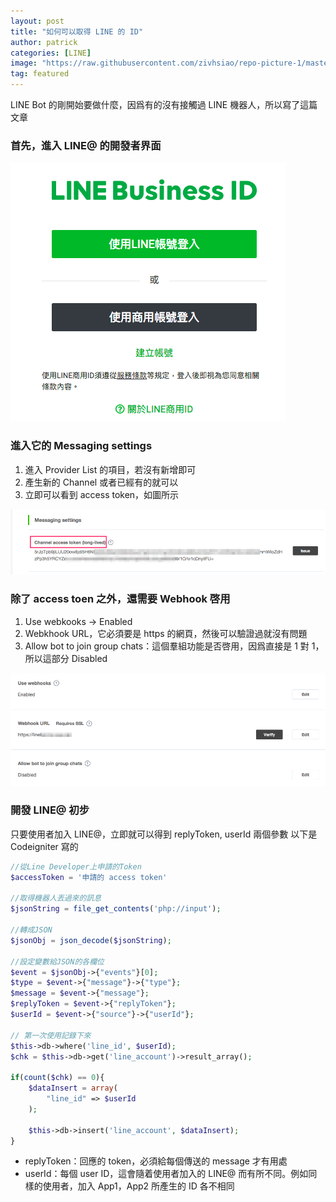 ```yaml
---
layout: post
title: "如何可以取得 LINE 的 ID"
author: patrick
categories: [LINE]
image: "https://raw.githubusercontent.com/zivhsiao/repo-picture-1/master/images/line_api/line_login.png"  
tag: featured
---
```


LINE Bot 的剛開始要做什麼，因爲有的沒有接觸過 LINE 機器人，所以寫了這篇文章

<!-- more -->

### 首先，進入 LINE@ 的開發者界面
![截圖 2019-03-11 下午1.45.56](https://raw.githubusercontent.com/zivhsiao/repo-picture-1/master/images/line_api/line_login.png)
 
### 進入它的 Messaging settings
1. 進入 Provider List 的項目，若沒有新增即可
2. 產生新的 Channel 或者已經有的就可以
3. 立即可以看到 access token，如圖所示

![LINE_Developers](https://raw.githubusercontent.com/zivhsiao/repo-picture-1/master/images/line_api/LINE_Developers.png)

### 除了 access toen 之外，還需要 Webhook 啓用
1. Use webkooks -> Enabled
2. Webkhook URL，它必須要是 https 的網頁，然後可以驗證過就沒有問題
3. Allow bot to join group chats：這個羣組功能是否啓用，因爲直接是 1 對 1，所以這部分 Disabled

![LINE_Developers_2](https://raw.githubusercontent.com/zivhsiao/repo-picture-1/master/images/line_api/LINE_Developers_2.png)


### 開發 LINE@ 初步
只要使用者加入 LINE@，立即就可以得到 replyToken, userId 兩個參數
以下是 Codeigniter 寫的
```php
//從Line Developer上申請的Token
$accessToken = '申請的 access token'

//取得機器人丟過來的訊息
$jsonString = file_get_contents('php://input');

//轉成JSON
$jsonObj = json_decode($jsonString);

//設定變數給JSON的各欄位
$event = $jsonObj->{"events"}[0];
$type = $event->{"message"}->{"type"};
$message = $event->{"message"};
$replyToken = $event->{"replyToken"};
$userId = $event->{"source"}->{"userId"};

// 第一次使用記錄下來
$this->db->where('line_id', $userId);
$chk = $this->db->get('line_account')->result_array();

if(count($chk) == 0){
    $dataInsert = array(
        "line_id" => $userId
    );

    $this->db->insert('line_account', $dataInsert);
}
```

- replyToken：回應的 token，必須給每個傳送的 message 才有用處
- userId：每個 user ID，這會隨着使用者加入的 LINE@ 而有所不同。例如同樣的使用者，加入 App1，App2 所產生的 ID 各不相同